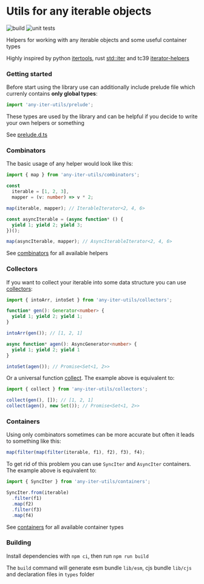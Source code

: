 # Utils for any iterable objects

![build](https://img.shields.io/github/actions/workflow/status/geopr/any-iter-utils/build.yml?label=build)
![unit tests](https://img.shields.io/github/actions/workflow/status/geopr/any-iter-utils/tests.yml?label=unit%20tests)

Helpers for working with any iterable objects and some useful container types

Highly inspired by python [itertools](https://docs.python.org/3/library/itertools.html),
rust [std::iter](https://doc.rust-lang.org/std/iter/trait.Iterator.html) and tc39 [iterator-helpers](https://github.com/tc39/proposal-iterator-helpers)

### Getting started

Before start using the library use can additionally include prelude file which currenly contains **only global types**:

```ts
import 'any-iter-utils/prelude';
```

These types are used by the library and can be helpful if you decide to write your own helpers or something

See [prelude.d.ts](https://github.com/geopr/any-iter-utils/blob/main/prelude.d.ts)

### Combinators

The basic usage of any helper would look like this:

```ts
import { map } from 'any-iter-utils/combinators';

const
  iterable = [1, 2, 3],
  mapper = (v: number) => v * 2;

map(iterable, mapper); // IterableIterator<2, 4, 6>

const asyncIterable = (async function* () {
  yield 1; yield 2; yield 3;
})();

map(asyncIterable, mapper); // AsyncIterableIterator<2, 4, 6>
```

See [combinators](https://github.com/geopr/any-iter-utils/blob/main/src/combinators/README.md) for all available helpers

### Collectors

If you want to collect your iterable into some data structure you can use [collectors](https://github.com/geopr/any-iter-utils/blob/main/src/collectors/README.md):

```ts
import { intoArr, intoSet } from 'any-iter-utils/collectors';

function* gen(): Generator<number> {
  yield 1; yield 2; yield 1;
}

intoArr(gen()); // [1, 2, 1]

async function* agen(): AsyncGenerator<number> {
  yield 1; yield 2; yield 1
}

intoSet(agen()); // Promise<Set<1, 2>>
```

Or a universal function [collect](https://github.com/geopr/any-iter-utils/blob/main/src/collectors/README.md#collectiterable-anyiterableany-to-collectables-promisifycollectables-). 
The example above is equivalent to:

```ts
import { collect } from 'any-iter-utils/collectors';

collect(gen(), []); // [1, 2, 1]
collect(agen(), new Set()); // Promise<Set<1, 2>>
```

### Containers

Using only combinators sometimes can be more accurate but often it leads to something like this:

```ts
map(filter(map(filter(iterable, f1), f2), f3), f4);
```

To get rid of this problem you can use `SyncIter` and `AsyncIter` containers.
The example above is equivalent to:

```ts
import { SyncIter } from 'any-iter-utils/containers';

SyncIter.from(iterable)
  .filter(f1)
  .map(f2)
  .filter(f3)
  .map(f4)
```

See [containers](https://github.com/geopr/any-iter-utils/blob/main/src/containers/README.md) for all available container types

### Building

Install dependencies with `npm ci`, then run `npm run build`

The `build` command will generate esm bundle `lib/esm`, cjs bundle `lib/cjs` and declaration files in `types` folder
